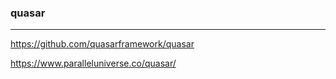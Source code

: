 ### quasar
---
https://github.com/quasarframework/quasar

https://www.paralleluniverse.co/quasar/

```js




```

```
```

```
```


